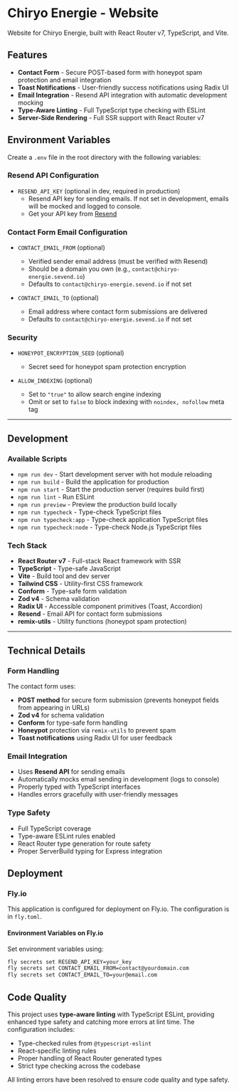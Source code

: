 # Chiryo Energie - Website

Website for Chiryo Energie, built with React Router v7, TypeScript, and Vite.

## Features

- **Contact Form** - Secure POST-based form with honeypot spam protection and email integration
- **Toast Notifications** - User-friendly success notifications using Radix UI
- **Email Integration** - Resend API integration with automatic development mocking
- **Type-Aware Linting** - Full TypeScript type checking with ESLint
- **Server-Side Rendering** - Full SSR support with React Router v7

## Environment Variables

Create a `.env` file in the root directory with the following variables:

### Resend API Configuration
- `RESEND_API_KEY` (optional in dev, required in production)
  - Resend API key for sending emails. If not set in development, emails will be mocked and logged to console.
  - Get your API key from [Resend](https://resend.com)

### Contact Form Email Configuration
- `CONTACT_EMAIL_FROM` (optional)
  - Verified sender email address (must be verified with Resend)
  - Should be a domain you own (e.g., `contact@chiryo-energie.sevend.io`)
  - Defaults to `contact@chiryo-energie.sevend.io` if not set

- `CONTACT_EMAIL_TO` (optional)
  - Email address where contact form submissions are delivered
  - Defaults to `contact@chiryo-energie.sevend.io` if not set

### Security
- `HONEYPOT_ENCRYPTION_SEED` (optional)
  - Secret seed for honeypot spam protection encryption

- `ALLOW_INDEXING` (optional)
  - Set to `"true"` to allow search engine indexing
  - Omit or set to `false` to block indexing with `noindex, nofollow` meta tag

---

## Development

### Available Scripts

- `npm run dev` - Start development server with hot module reloading
- `npm run build` - Build the application for production
- `npm run start` - Start the production server (requires build first)
- `npm run lint` - Run ESLint
- `npm run preview` - Preview the production build locally
- `npm run typecheck` - Type-check TypeScript files
- `npm run typecheck:app` - Type-check application TypeScript files
- `npm run typecheck:node` - Type-check Node.js TypeScript files

### Tech Stack

- **React Router v7** - Full-stack React framework with SSR
- **TypeScript** - Type-safe JavaScript
- **Vite** - Build tool and dev server
- **Tailwind CSS** - Utility-first CSS framework
- **Conform** - Type-safe form validation
- **Zod v4** - Schema validation
- **Radix UI** - Accessible component primitives (Toast, Accordion)
- **Resend** - Email API for contact form submissions
- **remix-utils** - Utility functions (honeypot spam protection)

---

## Technical Details

### Form Handling

The contact form uses:
- **POST method** for secure form submission (prevents honeypot fields from appearing in URLs)
- **Zod v4** for schema validation
- **Conform** for type-safe form handling
- **Honeypot** protection via `remix-utils` to prevent spam
- **Toast notifications** using Radix UI for user feedback

### Email Integration

- Uses **Resend API** for sending emails
- Automatically mocks email sending in development (logs to console)
- Properly typed with TypeScript interfaces
- Handles errors gracefully with user-friendly messages

### Type Safety

- Full TypeScript coverage
- Type-aware ESLint rules enabled
- React Router type generation for route safety
- Proper ServerBuild typing for Express integration

## Deployment

### Fly.io

This application is configured for deployment on Fly.io. The configuration is in `fly.toml`.

#### Environment Variables on Fly.io

Set environment variables using:
```bash
fly secrets set RESEND_API_KEY=your_key
fly secrets set CONTACT_EMAIL_FROM=contact@yourdomain.com
fly secrets set CONTACT_EMAIL_TO=your@email.com
```

## Code Quality

This project uses **type-aware linting** with TypeScript ESLint, providing enhanced type safety and catching more errors at lint time. The configuration includes:

- Type-checked rules from `@typescript-eslint`
- React-specific linting rules
- Proper handling of React Router generated types
- Strict type checking across the codebase

All linting errors have been resolved to ensure code quality and type safety.
